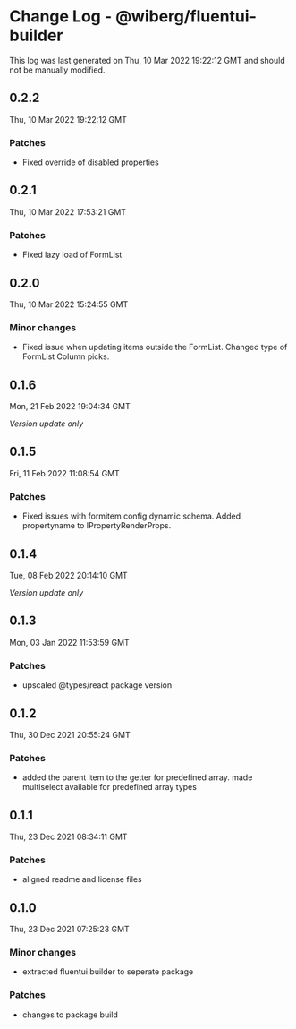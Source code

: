 # Change Log - @wiberg/fluentui-builder

This log was last generated on Thu, 10 Mar 2022 19:22:12 GMT and should not be manually modified.

## 0.2.2
Thu, 10 Mar 2022 19:22:12 GMT

### Patches

- Fixed override of disabled properties

## 0.2.1
Thu, 10 Mar 2022 17:53:21 GMT

### Patches

- Fixed lazy load of FormList

## 0.2.0
Thu, 10 Mar 2022 15:24:55 GMT

### Minor changes

- Fixed issue when updating items outside the FormList. Changed type of FormList Column picks.

## 0.1.6
Mon, 21 Feb 2022 19:04:34 GMT

_Version update only_

## 0.1.5
Fri, 11 Feb 2022 11:08:54 GMT

### Patches

- Fixed issues with formitem config dynamic schema. Added propertyname to IPropertyRenderProps.

## 0.1.4
Tue, 08 Feb 2022 20:14:10 GMT

_Version update only_

## 0.1.3
Mon, 03 Jan 2022 11:53:59 GMT

### Patches

- upscaled @types/react package version

## 0.1.2
Thu, 30 Dec 2021 20:55:24 GMT

### Patches

- added the parent item to the getter for predefined array. made multiselect available for predefined array types

## 0.1.1
Thu, 23 Dec 2021 08:34:11 GMT

### Patches

- aligned readme and license files

## 0.1.0
Thu, 23 Dec 2021 07:25:23 GMT

### Minor changes

- extracted fluentui builder to seperate package

### Patches

- changes to package build


